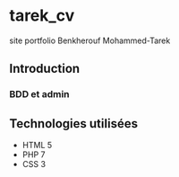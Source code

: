 # tarek_cv

site portfolio Benkherouf Mohammed-Tarek

## Introduction 
### BDD et admin 

## Technologies utilisées
* HTML 5 
* PHP 7
* CSS 3
